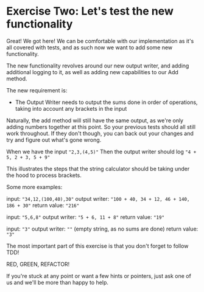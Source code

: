 # Exercise Two: Let's test the new functionality

Great! We got here! We can be comfortable with our implementation as it's all covered with tests, and as such now we want to add some new functionality.

The new functionality revolves around our new output writer, and adding additional logging to it, as well as adding new capabilities to our Add method.

The new requirement is:

 - The Output Writer needs to output the sums done in order of operations, taking into account any brackets in the input

Naturally, the add method will still have the same output, as we're only adding numbers together at this point. So your previous tests should all still work throughout. If they don't though, you can back out your changes and try and figure out what's gone wrong.

When we have the input `"2,3,(4,5)"`
Then the output writer should log `"4 + 5, 2 + 3, 5 + 9"`

This illustrates the steps that the string calculator should be taking under the hood to process brackets.

Some more examples:

input: `"34,12,(100,40),30"`
output writer: `"100 + 40, 34 + 12, 46 + 140, 186 + 30"`
return value: `"216"`

input: `"5,6,8"`
output writer: `"5 + 6, 11 + 8"`
return value: `"19"`

input: `"3"`
output writer: `""` (empty string, as no sums are done)
return value: `"3"`

The most important part of this exercise is that you don't forget to follow TDD!

RED, GREEN, REFACTOR!

If you're stuck at any point or want a few hints or pointers, just ask one of us and we'll be more than happy to help.
